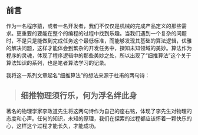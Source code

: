 ## 前言

作为一名程序猿，或者一名开发者，我们不仅仅是机械的完成产品定义的那些需求。更重要的要能在整个的编程的过程中找到乐趣。当我们遇到一个复杂的问题时，不是只是能做到完成任务这个最低标准，而能够发现其基础的算法逻辑，优雅的解决问题，这样才能体会到繁杂的开发任务中，探知未知领域的美妙。算法作为程序的灵魂，体现了程序逻辑中的那些美妙之处，所以出现了“细推算法”这个关于算法知识的系列，也是笔者算法学习的记录。

我将这一系列文章起名“细推算法”的想法来源于杜甫的两句诗：

> ## 细推物理须行乐，何为浮名绊此身

著名的物理学家李政道先生将这两句诗作为自己的座右铭，体现了李先生对物理的态度和心声。任何的知识，未知的原理，我们在探索的过程都应该怀着一颗快乐的心，这样这个过程才能长久，才能成功。

